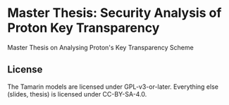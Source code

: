 # Master Thesis: Security Analysis of Proton Key Transparency

Master Thesis on Analysing Proton's Key Transparency Scheme

## License

The Tamarin models are licensed under GPL-v3-or-later.
Everything else (slides, thesis) is licensed under CC-BY-SA-4.0.
